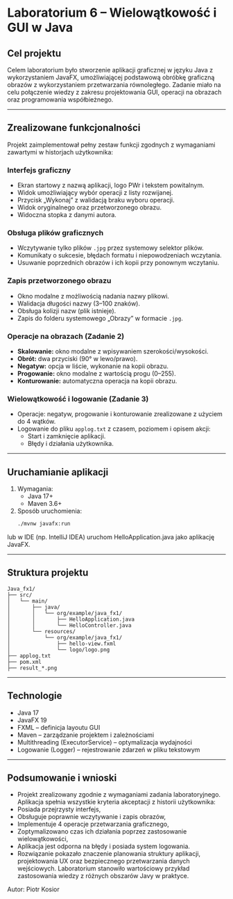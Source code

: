 # Laboratorium 6 – Wielowątkowość i GUI w Java

## Cel projektu

Celem laboratorium było stworzenie aplikacji graficznej w języku Java z wykorzystaniem JavaFX, umożliwiającej podstawową obróbkę graficzną obrazów z wykorzystaniem przetwarzania równoległego. Zadanie miało na celu połączenie wiedzy z zakresu projektowania GUI, operacji na obrazach oraz programowania współbieżnego.

---

## Zrealizowane funkcjonalności

Projekt zaimplementował pełny zestaw funkcji zgodnych z wymaganiami zawartymi w historjach użytkownika:

### Interfejs graficzny
- Ekran startowy z nazwą aplikacji, logo PWr i tekstem powitalnym.
- Widok umożliwiający wybór operacji z listy rozwijanej.
- Przycisk „Wykonaj” z walidacją braku wyboru operacji.
- Widok oryginalnego oraz przetworzonego obrazu.
- Widoczna stopka z danymi autora.

### Obsługa plików graficznych
- Wczytywanie tylko plików `.jpg` przez systemowy selektor plików.
- Komunikaty o sukcesie, błędach formatu i niepowodzeniach wczytania.
- Usuwanie poprzednich obrazów i ich kopii przy ponownym wczytaniu.

### Zapis przetworzonego obrazu
- Okno modalne z możliwością nadania nazwy plikowi.
- Walidacja długości nazwy (3–100 znaków).
- Obsługa kolizji nazw (plik istnieje).
- Zapis do folderu systemowego „Obrazy” w formacie `.jpg`.

### Operacje na obrazach (Zadanie 2)
- **Skalowanie:** okno modalne z wpisywaniem szerokości/wysokości.
- **Obrót:** dwa przyciski (90° w lewo/prawo).
- **Negatyw:** opcja w liście, wykonanie na kopii obrazu.
- **Progowanie:** okno modalne z wartością progu (0–255).
- **Konturowanie:** automatyczna operacja na kopii obrazu.

### Wielowątkowość i logowanie (Zadanie 3)
- Operacje: negatyw, progowanie i konturowanie zrealizowane z użyciem do 4 wątków.
- Logowanie do pliku `applog.txt` z czasem, poziomem i opisem akcji:
  - Start i zamknięcie aplikacji.
  - Błędy i działania użytkownika.

---

## Uruchamianie aplikacji

1. Wymagania:
   - Java 17+
   - Maven 3.6+
2. Sposób uruchomienia:
   ```bash
   ./mvnw javafx:run
   ```
lub w IDE (np. IntelliJ IDEA) uruchom HelloApplication.java jako aplikację JavaFX.

---

## Struktura projektu
```
Java_fx1/
├── src/
│   └── main/
│       ├── java/
│       │   └── org/example/java_fx1/
│       │       ├── HelloApplication.java
│       │       └── HelloController.java
│       └── resources/
│           └── org/example/java_fx1/
│               ├── hello-view.fxml
│               └── logo/logo.png
├── applog.txt
├── pom.xml
├── result_*.png
```

---

## Technologie
- Java 17
- JavaFX 19
- FXML – definicja layoutu GUI
- Maven – zarządzanie projektem i zależnościami
- Multithreading (ExecutorService) – optymalizacja wydajności
- Logowanie (Logger) – rejestrowanie zdarzeń w pliku tekstowym

---

## Podsumowanie i wnioski
- Projekt zrealizowany zgodnie z wymaganiami zadania laboratoryjnego. Aplikacja spełnia wszystkie kryteria akceptacji z historii użytkownika:
- Posiada przejrzysty interfejs,
- Obsługuje poprawnie wczytywanie i zapis obrazów,
- Implementuje 4 operacje przetwarzania graficznego,
- Zoptymalizowano czas ich działania poprzez zastosowanie wielowątkowości,
- Aplikacja jest odporna na błędy i posiada system logowania.
- Rozwiązanie pokazało znaczenie planowania struktury aplikacji, projektowania UX oraz bezpiecznego przetwarzania danych wejściowych. Laboratorium stanowiło wartościowy przykład zastosowania wiedzy z różnych obszarów Javy w praktyce.

Autor: Piotr Kosior
